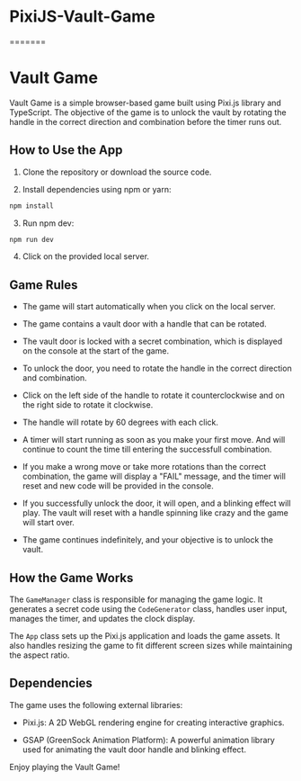 # PixiJS-Vault-Game

=======

# Vault Game

Vault Game is a simple browser-based game built using Pixi.js library and TypeScript. The objective of the game is to unlock the vault by rotating the handle in the correct direction and combination before the timer runs out.

## How to Use the App

1. Clone the repository or download the source code.

2. Install dependencies using npm or yarn:

```bash
npm install
```

3. Run npm dev:

```bash
npm run dev
```

4. Click on the provided local server.

## Game Rules

- The game will start automatically when you click on the local server.

- The game contains a vault door with a handle that can be rotated.

- The vault door is locked with a secret combination, which is displayed on the console at the start of the game.

- To unlock the door, you need to rotate the handle in the correct direction and combination.

- Click on the left side of the handle to rotate it counterclockwise and on the right side to rotate it clockwise.

- The handle will rotate by 60 degrees with each click.

- A timer will start running as soon as you make your first move. And will continue to count the time till entering the successfull combination.

- If you make a wrong move or take more rotations than the correct combination, the game will display a "FAIL" message, and the timer will reset and new code will be provided in the console.

- If you successfully unlock the door, it will open, and a blinking effect will play. The vault will reset with a handle spinning like crazy and the game will start over.

- The game continues indefinitely, and your objective is to unlock the vault.

## How the Game Works

The `GameManager` class is responsible for managing the game logic. It generates a secret code using the `CodeGenerator` class, handles user input, manages the timer, and updates the clock display.

The `App` class sets up the Pixi.js application and loads the game assets. It also handles resizing the game to fit different screen sizes while maintaining the aspect ratio.

## Dependencies

The game uses the following external libraries:

- Pixi.js: A 2D WebGL rendering engine for creating interactive graphics.

- GSAP (GreenSock Animation Platform): A powerful animation library used for animating the vault door handle and blinking effect.

Enjoy playing the Vault Game!

